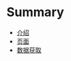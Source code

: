 <!--
 * @Author: Elton Zheng
 * @Date: 2020-08-01 09:30:36
 * @LastEditTime: 2020-08-09 12:28:07
 * @LastEditors: Please set LastEditors
 * @Description: In User Settings Edit
 * @FilePath: /react-hooks/SUMMARY.md
-->

# Summary

- [介绍](README.md)
- [页面](content/ch01.md)
- [数据获取](content/ch02.md)
